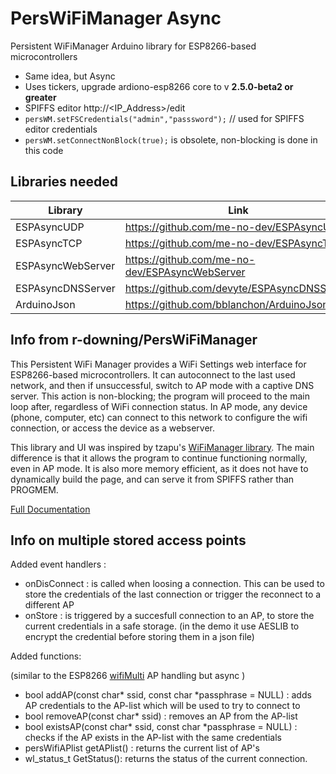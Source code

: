 # PersWiFiManager Async
Persistent WiFiManager Arduino library for ESP8266-based microcontrollers

- Same idea, but Async
- Uses tickers, upgrade ardiono-esp8266 core to v **2.5.0-beta2 or greater**
- SPIFFS editor http://<IP_Address>/edit
- `persWM.setFSCredentials("admin","passsword");` // used for SPIFFS editor credentials
- `persWM.setConnectNonBlock(true);` is obsolete, non-blocking is done in this code

## Libraries needed
|Library               |Link                                           |Purpose      |
|----------------------|-----------------------------------------------|-------------|
|ESPAsyncUDP           |https://github.com/me-no-dev/ESPAsyncUDP       |comm         |
|ESPAsyncTCP           |https://github.com/me-no-dev/ESPAsyncTCP       |comm         |
|ESPAsyncWebServer     |https://github.com/me-no-dev/ESPAsyncWebServer |web          |
|ESPAsyncDNSServer     |https://github.com/devyte/ESPAsyncDNSServer    |dns          |
|ArduinoJson           |https://github.com/bblanchon/ArduinoJson       |example      |

## Info from r-downing/PersWiFiManager
This Persistent WiFi Manager provides a WiFi Settings web interface for ESP8266-based microcontrollers. It can autoconnect to the last used network, and then if unsuccessful, switch to AP mode with a captive DNS server. This action is non-blocking; the program will proceed to the main loop after, regardless of WiFi connection status. In AP mode, any device (phone, computer, etc) can connect to this network to configure the wifi connection, or access the device as a webserver. 

This library and UI was inspired by tzapu's [WiFiManager library](https://github.com/tzapu/WiFiManager). The main difference is that it allows the program to continue functioning normally, even in AP mode. It is also more memory efficient, as it does not have to dynamically build the page, and can serve it from SPIFFS rather than PROGMEM. 

[Full Documentation](http://ryandowning.net/PersWiFiManager)

## Info on multiple stored access points

Added event handlers :

  * onDisConnect : is called when loosing a connection. This can be used to store the credentials of the last connection or trigger the reconnect to a different AP
  * onStore : is triggered by a succesfull connection to an AP, to store the current credentials in a safe storage. (in the demo it use AESLIB to encrypt the credential before storing them in a json file)

Added functions:

(similar to the ESP8266 [wifiMulti](https://arduino-esp8266.readthedocs.io/en/latest/esp8266wifi/station-examples.html) AP handling but async )
 
  * bool addAP(const char* ssid, const char *passphrase = NULL) : adds AP credentials to the AP-list which will be used to try to connect to
  * bool removeAP(const char* ssid) : removes an AP from the AP-list
  * bool existsAP(const char* ssid, const char *passphrase = NULL) : checks if the AP exists in the AP-list with the same credentials
  * persWifiAPlist getAPlist() : returns the current list of AP's
  * wl_status_t GetStatus(): returns the status of the current connection.

